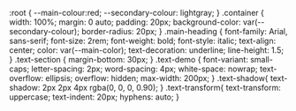 :root {
    --main-colour:red;
    --secondary-colour: lightgray;
}
.container {
    width: 100%;
    margin: 0 auto;
    padding: 20px;
    background-color: var(--secondary-colour);
    border-radius: 20px;
}
.main-heading {
    font-family: Arial, sans-serif;
    font-size: 2rem;
    font-weight: bold;
    font-style: italic;
    text-align: center;
    color: var(--main-color);
    text-decoration: underline;
    line-height: 1.5;
}
.text-section {
    margin-bottom: 30px;
}
.text-demo {
    font-variant: small-caps;
    letter-spacing: 2px;
    word-spacing: 4px;
    white-space: nowrap;
    text-overflow: ellipsis;
    overflow: hidden;
    max-width: 200px;
}
.text-shadow{
    text-shadow: 2px 2px 4px rgba(0, 0, 0, 0.90);
}
.text-transform{
    text-transform: uppercase;
    text-indent: 20px;
    hyphens: auto;
}
